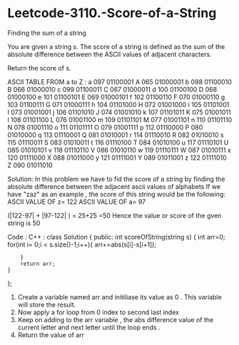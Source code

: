 # Leetcode-3110.-Score-of-a-String
Finding the sum of a string 

You are given a string s. The score of a string is defined as the sum of the absolute difference between the ASCII values of adjacent characters.

Return the score of s.

ASCII TABLE FROM a to Z :
a	097	01100001	A	065	01000001
b	098	01100010	B	066	01000010
c	099	01100011	C	067	01000011
d	100	01100100	D	068	01000100
e	101	01100101	E	069	01000101
f	102	01100110	F	070	01000110
g	103	01100111	G	071	01000111
h	104	01101000	H	072	01001000
i	105	01101001	I	073	01001001
j	106	01101010	J	074	01001010
k	107	01101011	K	075	01001011
l	108	01101100	L	076	01001100
m	109	01101101	M	077	01001101
n	110	01101110	N	078	01001110
o	111	01101111	O	079	01001111
p	112	01110000	P	080	01010000
q	113	01110001	Q	081	01010001
r	114	01110010	R	082	01010010
s	115	01110011	S	083	01010011
t	116	01110100	T	084	01010100
u	117	01110101	U	085	01010101
v	118	01110110	V	086	01010110
w	119	01110111	W	087	01010111
x	120	01111000	X	088	01011000
y	121	01111001	Y	089	01011001
z	122	01111010	Z	090	01011010


Solution:
In this problem we have to fid the score of a string by finding the absolute difference between the adjacent ascii values of alphabets 
If we have "zaz" as an example , the score of this string would be the following:
ASCII VALUE OF z= 122
ASCII VALUE OF a= 97

(|122-97| + |97-122| ) = 25+25 =50
Hence the value or score of the gven string is 50

Code :
C++ :
class Solution {
public:
    int scoreOfString(string s) {
        int arr=0;
        for(int i= 0;i < s.size()-1;i++){
            arr+=abs(s[i]-s[i+1]);

        }
        return arr;
    }
};

1. Create a variable named arr and initiliase its value as 0 . This variable will store the result.
2. Now apply a for loop from 0 index to second last index
3. Keep on adding to the arr variable ,  the abs difference value of the current letter and next letter until the loop ends .
4. Return the value of arr
